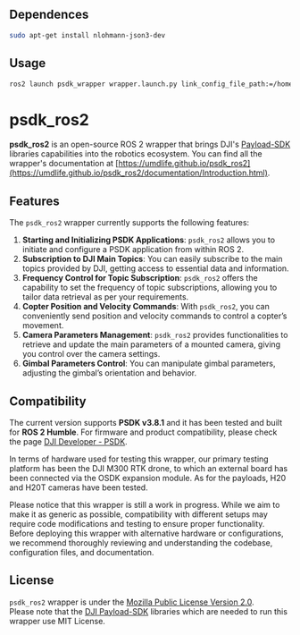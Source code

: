 ## Dependences
```Bash
sudo apt-get install nlohmann-json3-dev
```

## Usage
```Bash
ros2 launch psdk_wrapper wrapper.launch.py link_config_file_path:=/home/qin/humble_ws/src/psdk_ros2/psdk_wrapper/cfg/link_config.json psdk_params_file_path:=/home/qin/humble_ws/src/psdk_ros2/psdk_wrapper/cfg/psdk_params.yaml
```

# psdk_ros2

**psdk_ros2** is an open-source ROS 2 wrapper that brings DJI's [Payload-SDK](https://github.com/dji-sdk/Payload-SDK) libraries capabilities into the robotics ecosystem. 
You can find all the wrapper's documentation at [https://umdlife.github.io/psdk_ros2](https://umdlife.github.io/psdk_ros2/documentation/Introduction.html).
## Features 

The `psdk_ros2` wrapper currently supports the following features:

1. **Starting and Initializing PSDK Applications**: `psdk_ros2` allows you to initiate and configure a PSDK application from within ROS 2.
2. **Subscription to DJI Main Topics**: You can easily subscribe to the main topics provided by DJI, getting access to essential data and information.
3. **Frequency Control for Topic Subscription**: `psdk_ros2` offers the capability to set the frequency of topic subscriptions, allowing you to tailor data retrieval as per your requirements.
4. **Copter Position and Velocity Commands**: With `psdk_ros2`, you can conveniently send position and velocity commands to control a copter’s movement.
5. **Camera Parameters Management**: `psdk_ros2` provides functionalities to retrieve and update the main parameters of a mounted camera, giving you control over the camera settings.
6. **Gimbal Parameters Control**: You can manipulate gimbal parameters, adjusting the gimbal’s orientation and behavior.

## Compatibility 

The current version supports **PSDK v3.8.1** and it has been tested and built for **ROS 2 Humble**. For firmware and product compatibility, please check the page [DJI Developer - PSDK](https://developer.dji.com/doc/payload-sdk-tutorial/en/). 

In terms of hardware used for testing this wrapper, our primary testing platform has been the DJI M300 RTK drone, to which an external board has been connected via the OSDK expansion module. As for the payloads, H20 and H20T cameras have been tested. 

Please notice that this wrapper is still a work in progress. While we aim to make it as generic as possible, compatibility with different setups may require code modifications and testing to ensure proper functionality. Before deploying this wrapper with alternative hardware or configurations, we recommend thoroughly reviewing and understanding the codebase, configuration files, and documentation. 


## License

`psdk_ros2` wrapper is under the [Mozilla Public License Version 2.0](https://github.com/umdlife/psdk_ros2/blob/main/LICENSE.md). \
Please note that the [DJI Payload-SDK](https://github.com/dji-sdk/Payload-SDK) libraries which are needed to run this wrapper use MIT License. 
